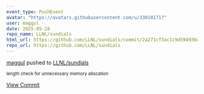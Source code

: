 ```yaml
---
event_type: PushEvent
avatar: "https://avatars.githubusercontent.com/u/33010171?"
user: maggul
date: 2025-05-28
repo_name: LLNL/sundials
html_url: https://github.com/LLNL/sundials/commit/2a271cf3ac1c9d594936de082a33159d7b99238d
repo_url: https://github.com/LLNL/sundials
---
```


<a href='https://github.com/maggul' target='_blank'>maggul</a> pushed to <a href='https://github.com/LLNL/sundials' target='_blank'>LLNL/sundials</a>

<small>length check for unnecessary memory allocation</small>

<a href='https://github.com/LLNL/sundials/commit/2a271cf3ac1c9d594936de082a33159d7b99238d' target='_blank'>View Commit</a>